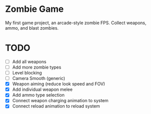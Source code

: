 # Zombie Game

My first game project, an arcade-style zombie FPS. Collect weapons, ammo, and blast zombies.

# TODO

- [ ] Add all weapons
- [ ] Add more zombie types
- [ ] Level blocking
- [ ] Camera Smooth (generic)
- [X] Weapon aiming (reduce look speed and FOV)
- [X] Add individual weapon melee
- [X] Add ammo type selection
- [X] Connect weapon charging animation to system
- [X] Connect reload animation to reload system
